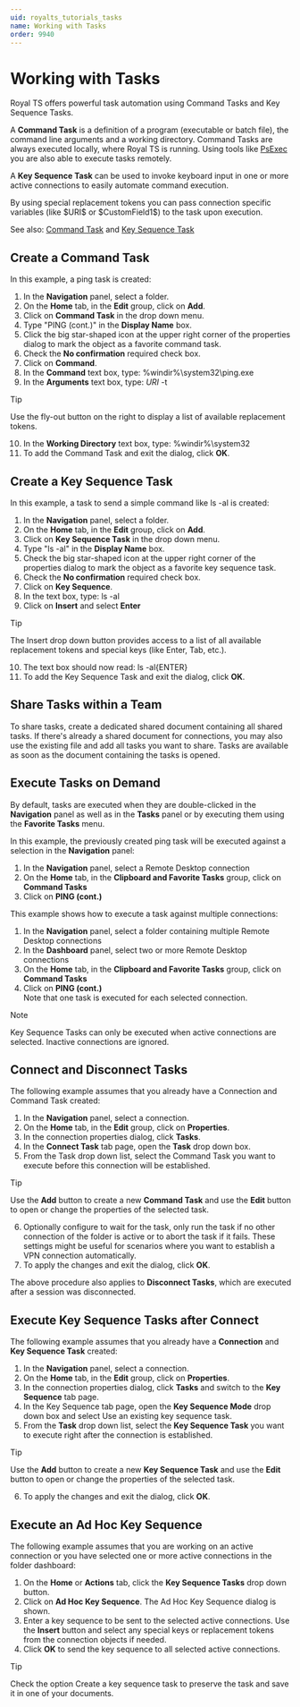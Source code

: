 ```yaml
---
uid: royalts_tutorials_tasks
name: Working with Tasks
order: 9940
---
```


# Working with Tasks
Royal TS offers powerful task automation using Command Tasks and Key Sequence Tasks.

A **Command Task** is a definition of a program (executable or batch file), the command line arguments and a working directory. Command Tasks are always executed locally, where Royal TS is running. Using tools like [PsExec](https://technet.microsoft.com/en-us/sysinternals/bb897553) you are also able to execute tasks remotely.

A **Key Sequence Task** can be used to invoke keyboard input in one or more active connections to easily automate command execution.

By using special replacement tokens you can pass connection specific variables (like \$URI\$ or \$CustomField1\$) to the task upon execution.

See also: [Command Task](xref:royalts_reference_tasks_command) and [Key Sequence Task](xref:royalts_reference_tasks_key-sequence)

## Create a Command Task
In this example, a ping task is created:

1.  In the **Navigation** panel, select a folder.
2.  On the **Home** tab, in the **Edit** group, click on **Add**.
3.  Click on **Command Task** in the drop down menu.
4.  Type "PING (cont.)" in the **Display Name** box.
5.  Click the big star-shaped icon at the upper right corner of the properties dialog to mark the object as a favorite command task.
6.  Check the **No confirmation** required check box.
7.  Click on **Command**.
8.  In the **Command** text box, type: %windir%\system32\ping.exe
9.  In the **Arguments** text box, type: $URI$ -t

> [!Tip]
> Use the fly-out button on the right to display a list of available replacement tokens.

10.  In the **Working Directory** text box, type: %windir%\system32
2.  To add the Command Task and exit the dialog, click **OK**.

## Create a Key Sequence Task
In this example, a task to send a simple command like ls -al is created:

1.  In the **Navigation** panel, select a folder.
2.  On the **Home** tab, in the **Edit** group, click on **Add**.
3.  Click on **Key Sequence Task** in the drop down menu.
4.  Type "ls -al" in the **Display Name** box.
5.  Check the big star-shaped icon at the upper right corner of the properties dialog to mark the object as a favorite key sequence task.
6.  Check the **No confirmation** required check box.
7.  Click on **Key Sequence**.
8.  In the text box, type: ls -al
9.  Click on **Insert** and select **Enter**

> [!Tip]
> The Insert drop down button provides access to a list of all available replacement tokens and special keys (like Enter, Tab, etc.).

10. The text box should now read: ls -al{ENTER}
11. To add the Key Sequence Task and exit the dialog, click **OK**.

## Share Tasks within a Team
To share tasks, create a dedicated shared document containing all shared tasks. If there's already a shared document for connections, you may also use the existing file and add all tasks you want to share. Tasks are available as soon as the document containing the tasks is opened.

## Execute Tasks on Demand
By default, tasks are executed when they are double-clicked in the **Navigation** panel as well as in the **Tasks** panel or by executing them using the **Favorite Tasks** menu.

In this example, the previously created ping task will be executed against a selection in the **Navigation** panel:
1.  In the **Navigation** panel, select a Remote Desktop connection
2.  On the **Home** tab, in the **Clipboard and Favorite Tasks** group, click on **Command Tasks**
3.  Click on **PING (cont.)**

This example shows how to execute a task against multiple connections:
1.  In the **Navigation** panel, select a folder containing multiple Remote Desktop connections
2.  In the **Dashboard** panel, select two or more Remote Desktop connections
3.  On the **Home** tab, in the **Clipboard and Favorite Tasks** group, click on **Command Tasks**
4.  Click on **PING (cont.)**  
    Note that one task is executed for each selected connection.

> [!Note]
> Key Sequence Tasks can only be executed when active connections are selected. Inactive connections are ignored.

## Connect and Disconnect Tasks
The following example assumes that you already have a Connection and Command Task created:
1.  In the **Navigation** panel, select a connection.
2.  On the **Home** tab, in the **Edit** group, click on **Properties**.
3.  In the connection properties dialog, click **Tasks**.
4.  In the **Connect Task** tab page, open the **Task** drop down box.
5.  From the Task drop down list, select the Command Task you want to execute before this connection will be established.

> [!Tip]
> Use the **Add** button to create a new **Command Task** and use the **Edit** button to open or change the properties of the selected task.

6.  Optionally configure to wait for the task, only run the task if no other connection of the folder is active or to abort the task if it fails. These settings might be useful for scenarios where you want to establish a VPN connection automatically.
7.  To apply the changes and exit the dialog, click **OK**.

The above procedure also applies to **Disconnect Tasks**, which are executed after a session was disconnected.

## Execute Key Sequence Tasks after Connect
The following example assumes that you already have a **Connection** and **Key Sequence Task** created:
1.  In the **Navigation** panel, select a connection.
2.  On the **Home** tab, in the **Edit** group, click on **Properties**.
3.  In the connection properties dialog, click **Tasks** and switch to the **Key Sequence** tab page.
4.  In the Key Sequence tab page, open the **Key Sequence Mode** drop down box and select Use an existing key sequence task.
5.  From the **Task** drop down list, select the **Key Sequence Task** you want to execute right after the connection is established.

> [!Tip]
> Use the **Add** button to create a new **Key Sequence Task** and use the **Edit** button to open or change the properties of the selected task.

6.  To apply the changes and exit the dialog, click **OK**.

## Execute an Ad Hoc Key Sequence
The following example assumes that you are working on an active connection or you have selected one or more active connections in the folder dashboard:
1.  On the **Home** or **Actions** tab, click the **Key Sequence Tasks** drop down button.
2.  Click on **Ad Hoc Key Sequence**. The Ad Hoc Key Sequence dialog is shown.
3.  Enter a key sequence to be sent to the selected active connections. Use the **Insert** button and select any special keys or replacement tokens from the connection objects if needed.
4.  Click **OK** to send the key sequence to all selected active connections.

> [!Tip]
> Check the option Create a key sequence task to preserve the task and save it in one of your documents.